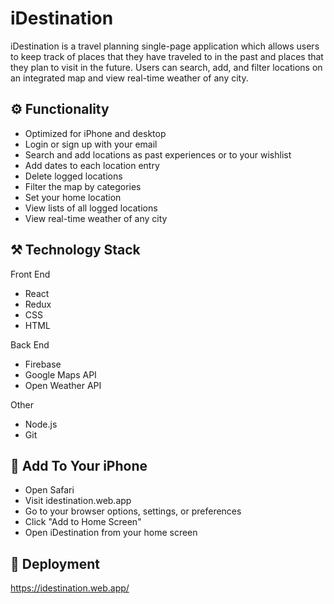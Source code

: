 # iDestination

iDestination is a travel planning single-page application which allows users to keep track of places that they have traveled to in the past and places that they plan to visit in the future. Users can search, add, and filter locations on an integrated map and view real-time weather of any city.

## :gear: Functionality
* Optimized for iPhone and desktop
* Login or sign up with your email
* Search and add locations as past experiences or to your wishlist
* Add dates to each location entry
* Delete logged locations
* Filter the map by categories
* Set your home location
* View lists of all logged locations
* View real-time weather of any city

## :hammer_and_pick: Technology Stack

Front End
* React
* Redux
* CSS
* HTML

Back End
* Firebase
* Google Maps API
* Open Weather API


Other
* Node.js
* Git

## :iphone: Add To Your iPhone
* Open Safari
* Visit idestination.web.app
* Go to your browser options, settings, or preferences
* Click "Add to Home Screen"
* Open iDestination from your home screen

## :rocket: Deployment
https://idestination.web.app/
